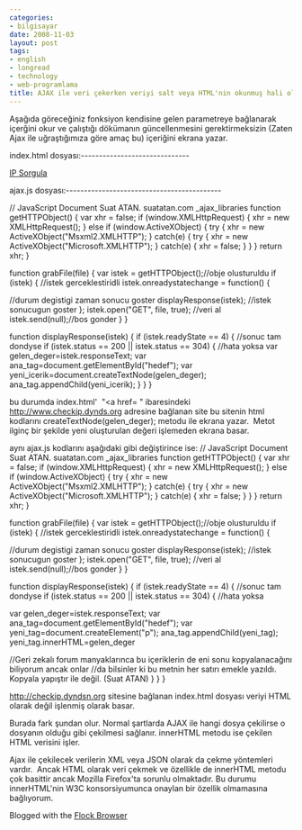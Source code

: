 ```yaml
---
categories:
- bilgisayar
date: 2008-11-03
layout: post
tags:
- english
- longread
- technology
- web-programlama
title: AJAX ile veri çekerken veriyi salt veya HTML'nin okunmuş hali olarak alma
---
```


Aşağıda göreceğiniz fonksiyon kendisine gelen parametreye bağlanarak içerğini okur ve çalıştığı dökümanın güncellenmesini gerektirmeksizin (Zaten Ajax ile uğraştığımıza göre amaç bu) içeriğini ekrana yazar.

index.html dosyası:\------------------------------

<!DOCTYPE html PUBLIC "-//W3C//DTD XHTML 1.0 Strict//EN" "http://www.w3.org/TR/xhtml1/DTD/xhtml1-strict.dtd"> <html> <head> <title>Suat ATAN Ajax Dersleri</title> <script type="text/javascript" src="ajax.js"></script>

</head> <body>

<p> <a href="http://checkip.dyndns.org/" onclick="grabFile(this.href); return false;"> IP Sorgula</a>

</p> <div id="hedef"></div> </body> </html>

ajax.js dosyası:\-------------------------------------------

// JavaScript Document Suat ATAN. suatatan.com \_ajax\_libraries function getHTTPObject() { var xhr = false; if (window.XMLHttpRequest) { xhr = new XMLHttpRequest(); } else if (window.ActiveXObject) { try { xhr = new ActiveXObject("Msxml2.XMLHTTP"); } catch(e) { try { xhr = new ActiveXObject("Microsoft.XMLHTTP"); } catch(e) { xhr = false; } } } return xhr; }

function grabFile(file) { var istek = getHTTPObject();//obje olusturuldu if (istek) { //istek gerceklestiridli istek.onreadystatechange = function() {

//durum degistigi zaman sonucu goster displayResponse(istek); //istek sonucugun goster }; istek.open("GET", file, true); //veri al istek.send(null);//bos gonder } }

function displayResponse(istek) { if (istek.readyState == 4) { //sonuc tam dondyse if (istek.status == 200 || istek.status == 304) { //hata yoksa var gelen\_deger=istek.responseText; var ana\_tag=document.getElementById("hedef"); var yeni\_icerik=document.createTextNode(gelen\_deger); ana\_tag.appendChild(yeni\_icerik); } } }

bu durumda index.html'  "<a href= " ibaresindeki http://www.checkip.dynds.org adresine bağlanan site bu sitenin html kodlarını createTextNode(gelen\_deger); metodu ile ekrana yazar.  Metot ilginç bir şekilde yeni oluşturulan değeri işlemeden ekrana basar.

aynı ajax.js kodlarını aşağıdaki gibi değiştirince ise: // JavaScript Document Suat ATAN. suatatan.com \_ajax\_libraries function getHTTPObject() { var xhr = false; if (window.XMLHttpRequest) { xhr = new XMLHttpRequest(); } else if (window.ActiveXObject) { try { xhr = new ActiveXObject("Msxml2.XMLHTTP"); } catch(e) { try { xhr = new ActiveXObject("Microsoft.XMLHTTP"); } catch(e) { xhr = false; } } } return xhr; }

function grabFile(file) { var istek = getHTTPObject();//obje olusturuldu if (istek) { //istek gerceklestiridli istek.onreadystatechange = function() {

//durum degistigi zaman sonucu goster displayResponse(istek); //istek sonucugun goster }; istek.open("GET", file, true); //veri al istek.send(null);//bos gonder } }

function displayResponse(istek) { if (istek.readyState == 4) { //sonuc tam dondyse if (istek.status == 200 || istek.status == 304) { //hata yoksa

var gelen\_deger=istek.responseText; var ana\_tag=document.getElementById("hedef"); var yeni\_tag=document.createElement("p"); ana\_tag.appendChild(yeni\_tag); yeni\_tag.innerHTML=gelen\_deger

//Geri zekalı forum manyaklarınca bu içeriklerin de eni sonu kopyalanacağını biliyorum ancak onlar //da bilsinler ki bu metnin her satırı emekle yazıldı. Kopyala yapıştır ile değil. (Suat ATAN) } } }

http://checkip.dyndsn.org sitesine bağlanan index.html dosyası veriyi HTML olarak değil işlenmiş olarak basar.

Burada fark şundan olur. Normal şartlarda AJAX ile hangi dosya çekilirse o dosyanın olduğu gibi çekilmesi sağlanır. innerHTML metodu ise çekilen HTML verisini işler.

Ajax ile çekilecek verilerin XML veya JSON olarak da çekme yöntemleri vardır.  Ancak HTML olarak veri çekmek ve özellikle de innerHTML metodu çok basittir ancak Mozilla Firefox'ta sorunlu olmaktadır. Bu durumu innerHTML'nin W3C konsorsiyumunca onaylan bir özellik olmamasına bağlıyorum.

Blogged with the [Flock Browser](http://www.flock.com/blogged-with-flock "Flock Browser")
